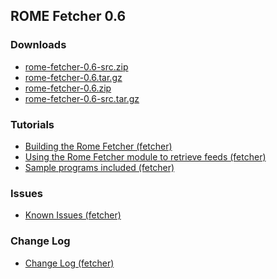 ## ROME Fetcher 0.6

### Downloads

-   [rome-fetcher-0.6-src.zip](./rome-fetcher-0.6-src.zip)
-   [rome-fetcher-0.6.tar.gz](./rome-fetcher-0.6.tar.gz)
-   [rome-fetcher-0.6.zip](./rome-fetcher-0.6.zip)
-   [rome-fetcher-0.6-src.tar.gz](./rome-fetcher-0.6-src.tar.gz)

### Tutorials

-   [Building the Rome Fetcher
    (fetcher)](../BuildingTheRomeFetcher.html)
-   [Using the Rome Fetcher module to retrieve feeds
    (fetcher)](../UsingTheRomeFetcherModuleToRetrieveFeeds.html)
-   [Sample programs included (fetcher)](../SampleProgramsIncluded.html)

### Issues

-   [Known Issues (fetcher)](../KnownIssues.html)

### Change Log

-   [Change Log (fetcher)](../ChangeLog.html)
